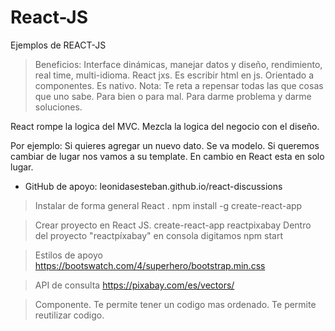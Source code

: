 # React-JS
Ejemplos de REACT-JS

> Beneficios: 
    Interface dinámicas, manejar datos y diseño, rendimiento, real time, multi-idioma.
    React jxs. Es escribir html en js.
    Orientado a componentes.
    Es nativo.
Nota: 
    Te reta a repensar todas las que cosas que uno sabe. Para bien o para mal.
    Para darme problema y darme soluciones.
    
React rompe la logica del MVC. Mezcla la logica del negocio con el diseño.

Por ejemplo:
    Si quieres agregar un nuevo dato.
    Se va modelo. Si queremos cambiar de lugar nos vamos a su template. En cambio en React esta en solo lugar.


- GitHub de apoyo:
    leonidasesteban.github.io/react-discussions

> Instalar de forma general React .
    npm install -g create-react-app

> Crear proyecto en React JS.
    create-react-app reactpixabay
     Dentro del proyecto "reactpíxabay" en consola digitamos npm start

> Estilos de apoyo https://bootswatch.com/4/superhero/bootstrap.min.css

> API de consulta https://pixabay.com/es/vectors/

> Componente.
    Te permite tener un codigo mas ordenado.
    Te permite reutilizar codigo.


